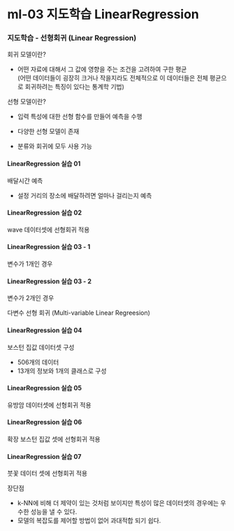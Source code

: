# ml-03 지도학습 LinearRegression

### 지도학습 - 선형회귀 (Linear Regression)

회귀 모델이란?

- 어떤 자료에 대해서 그 값에 영향을 주는 조건을 고려하여 구한 평균 <br>
(어떤 데이터들이 굉장히 크거나 작을지라도 전체적으로 이 데이터들은 전체 평균으로 회귀하려는 특징이 있다는 통계학 기법)

선형 모델이란?

- 입력 특성에 대한 선형 함수를 만들어 예측을 수행

- 다양한 선형 모델이 존재

- 분류와 회귀에 모두 사용 가능

#### LinearRegression 실습 01

배달시간 예측
- 설정 거리의 장소에 배달하려면 얼마나 걸리는지 예측

#### LinearRegression 실습 02

wave 데이터셋에 선형회귀 적용

#### LinearRegression 실습 03 - 1
변수가 1개인 경우

#### LinearRegression 실습 03 - 2
변수가 2개인 경우

다변수 선형 회귀 (Multi-variable Linear Regreesion)

#### LinearRegression 실습 04

보스턴 집값 데이터셋 구성
- 506개의 데이터
- 13개의 정보와 1개의 클래스로 구성

#### LinearRegression 실습 05

유방암 데이터셋에 선형회귀 적용

#### LinearRegression 실습 06

확장 보스턴 집값 셋에 선형회귀 적용

#### LinearRegression 실습 07

붓꽃 데이터 셋에 선형회귀 적용

장단점

- k-NN에 비해 더 제약이 있는 것처럼 보이지만 특성이 많은 데이터셋의 경우에는 우수한 성능을 낼 수 있다.
- 모델의 복잡도를 제어할 방법이 없어 과대적합 되기 쉽다.